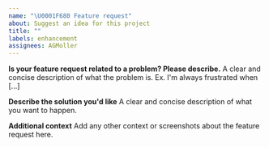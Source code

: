 ```yaml
---
name: "\U0001F680 Feature request"
about: Suggest an idea for this project
title: ""
labels: enhancement
assignees: AGMoller
---
```


**Is your feature request related to a problem? Please describe.**
A clear and concise description of what the problem is. Ex. I'm always frustrated when [...]

**Describe the solution you'd like**
A clear and concise description of what you want to happen.

**Additional context**
Add any other context or screenshots about the feature request here.
